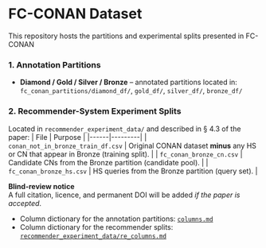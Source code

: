 # FC-CONAN Dataset

This repository hosts the partitions and experimental splits presented in FC-CONAN

### 1. Annotation Partitions
* **Diamond / Gold / Silver / Bronze** – annotated partitions located in:
  `fc_conan_partitions/diamond_df/`, `gold_df/`, `silver_df/`, `bronze_df/`

### 2. Recommender-System Experiment Splits
Located in `recommender_experiment_data/` and described in § 4.3 of the paper:
| File | Purpose |
|------|---------|
| `conan_not_in_bronze_train_df.csv` | Original CONAN dataset **minus** any HS or CN that appear in Bronze (training split). |
| `fc_conan_bronze_cn.csv`           | Candidate CNs from the Bronze partition (candidate pool). |
| `fc_conan_bronze_hs.csv`           | HS queries from the Bronze partition (query set). |

**Blind-review notice**  
A full citation, licence, and permanent DOI will be added
_if the paper is accepted_.

* Column dictionary for the annotation partitions: [`columns.md`](./fc_conan_partitions/README.md)  
* Column dictionary for the recommender splits: [`recommender_experiment_data/re_columns.md`](./recommender_experiment_data/README.md)

